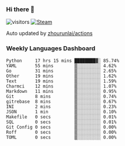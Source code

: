 ### Hi there 👋

![visitors](https://visitor-badge.glitch.me/badge?page_id=zhourunlai)
[![Steam](https://img.shields.io/badge/dynamic/json?label=Steam&query=%24.data.totalSubs&url=https%3A%2F%2Fapi.spencerwoo.com%2Fsubstats%2F%3Fsource%3DsteamGames%26queryKey%3D76561198285156854&suffix=%20Games&logo=steam&labelColor=134375&color=0b1a37&longCache=true)](http://steamcommunity.com/profiles/76561198285156854)

Auto updated by <a href="https://github.com/zhourunlai/zhourunlai/actions" target="_blank">zhourunlai/actions</a>

### Weekly Languages Dashboard

<!--PART:wakatime-->
```text
Python     17 hrs 15 mins ████████▓░ 85.74%
YAML       55 mins        ▒░░░░░░░░░ 4.62%
Go         31 mins        ▒░░░░░░░░░ 2.65%
Other      19 mins        ▒░░░░░░░░░ 1.62%
Text       19 mins        ▒░░░░░░░░░ 1.59%
Charmci    12 mins        ▒░░░░░░░░░ 1.07%
Markdown   11 mins        ▒░░░░░░░░░ 0.95%
Git        8 mins         ▒░░░░░░░░░ 0.74%
gitrebase  8 mins         ▒░░░░░░░░░ 0.67%
INI        2 mins         ▒░░░░░░░░░ 0.23%
JSON       1 min          ▒░░░░░░░░░ 0.10%
Makefile   0 secs         ▒░░░░░░░░░ 0.01%
SQL        0 secs         ▒░░░░░░░░░ 0.01%
Git Config 0 secs         ▒░░░░░░░░░ 0.00%
Roff       0 secs         ▒░░░░░░░░░ 0.00%
TOML       0 secs         ▒░░░░░░░░░ 0.00%
```
<!--PART:wakatime-->
